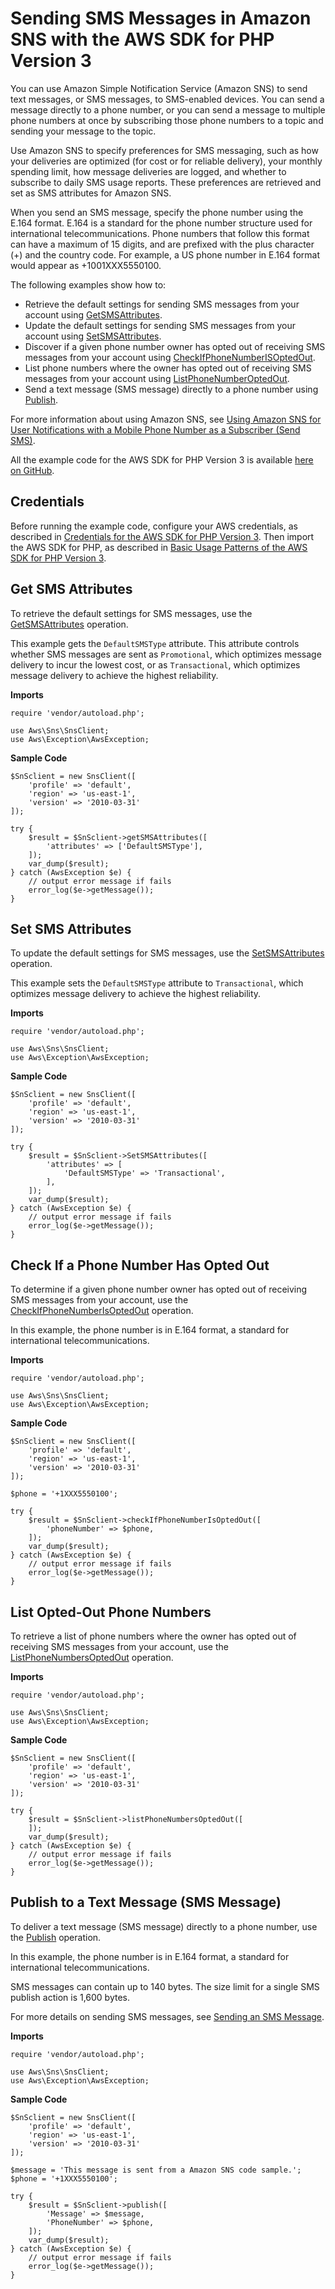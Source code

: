 # Sending SMS Messages in Amazon SNS with the AWS SDK for PHP Version 3<a name="sns-examples-sending-sms"></a>

You can use Amazon Simple Notification Service \(Amazon SNS\) to send text messages, or SMS messages, to SMS\-enabled devices\. You can send a message directly to a phone number, or you can send a message to multiple phone numbers at once by subscribing those phone numbers to a topic and sending your message to the topic\.

Use Amazon SNS to specify preferences for SMS messaging, such as how your deliveries are optimized \(for cost or for reliable delivery\), your monthly spending limit, how message deliveries are logged, and whether to subscribe to daily SMS usage reports\. These preferences are retrieved and set as SMS attributes for Amazon SNS\.

When you send an SMS message, specify the phone number using the E\.164 format\. E\.164 is a standard for the phone number structure used for international telecommunications\. Phone numbers that follow this format can have a maximum of 15 digits, and are prefixed with the plus character \(\+\) and the country code\. For example, a US phone number in E\.164 format would appear as \+1001XXX5550100\.

The following examples show how to:
+ Retrieve the default settings for sending SMS messages from your account using [GetSMSAttributes](https://docs.aws.amazon.com/aws-sdk-php/v3/api/api-sns-2010-03-31.html#getsmsattributes)\.
+ Update the default settings for sending SMS messages from your account using [SetSMSAttributes](https://docs.aws.amazon.com/aws-sdk-php/v3/api/api-sns-2010-03-31.html#setsmsattributes)\.
+ Discover if a given phone number owner has opted out of receiving SMS messages from your account using [CheckIfPhoneNumberISOptedOut](https://docs.aws.amazon.com/aws-sdk-php/v3/api/api-sns-2010-03-31.html#checkifphonenumberisoptedout)\.
+ List phone numbers where the owner has opted out of receiving SMS messages from your account using [ListPhoneNumberOptedOut](https://docs.aws.amazon.com/aws-sdk-php/v3/api/api-sns-2010-03-31.html#listphonenumbersoptedout)\.
+ Send a text message \(SMS message\) directly to a phone number using [Publish](https://docs.aws.amazon.com/aws-sdk-php/v3/api/api-sns-2010-03-31.html#publish)\.

For more information about using Amazon SNS, see [Using Amazon SNS for User Notifications with a Mobile Phone Number as a Subscriber \(Send SMS\)](https://docs.aws.amazon.com/sns/latest/dg/sns-mobile-phone-number-as-subscriber.html)\.

All the example code for the AWS SDK for PHP Version 3 is available [here on GitHub](https://github.com/awsdocs/aws-doc-sdk-examples/tree/master/php/example_code)\.

## Credentials<a name="credentials"></a>

Before running the example code, configure your AWS credentials, as described in [Credentials for the AWS SDK for PHP Version 3](guide_credentials.md)\. Then import the AWS SDK for PHP, as described in [Basic Usage Patterns of the AWS SDK for PHP Version 3](getting-started_basic-usage.md)\.

## Get SMS Attributes<a name="get-sms-attributes"></a>

To retrieve the default settings for SMS messages, use the [GetSMSAttributes](https://docs.aws.amazon.com/sns/latest/api/API_API_GetSMSAttributes.html) operation\.

This example gets the `DefaultSMSType` attribute\. This attribute controls whether SMS messages are sent as `Promotional`, which optimizes message delivery to incur the lowest cost, or as `Transactional`, which optimizes message delivery to achieve the highest reliability\.

 **Imports** 

```
require 'vendor/autoload.php';

use Aws\Sns\SnsClient; 
use Aws\Exception\AwsException;
```

 **Sample Code** 

```
$SnSclient = new SnsClient([
    'profile' => 'default',
    'region' => 'us-east-1',
    'version' => '2010-03-31'
]);

try {
    $result = $SnSclient->getSMSAttributes([
        'attributes' => ['DefaultSMSType'],
    ]);
    var_dump($result);
} catch (AwsException $e) {
    // output error message if fails
    error_log($e->getMessage());
}
```

## Set SMS Attributes<a name="set-sms-attributes"></a>

To update the default settings for SMS messages, use the [SetSMSAttributes](https://docs.aws.amazon.com/sns/latest/api/API_API_SetSMSAttributes.html) operation\.

This example sets the `DefaultSMSType` attribute to `Transactional`, which optimizes message delivery to achieve the highest reliability\.

 **Imports** 

```
require 'vendor/autoload.php';

use Aws\Sns\SnsClient; 
use Aws\Exception\AwsException;
```

 **Sample Code** 

```
$SnSclient = new SnsClient([
    'profile' => 'default',
    'region' => 'us-east-1',
    'version' => '2010-03-31'
]);

try {
    $result = $SnSclient->SetSMSAttributes([
        'attributes' => [
            'DefaultSMSType' => 'Transactional',
        ],
    ]);
    var_dump($result);
} catch (AwsException $e) {
    // output error message if fails
    error_log($e->getMessage());
}
```

## Check If a Phone Number Has Opted Out<a name="check-if-a-phone-number-has-opted-out"></a>

To determine if a given phone number owner has opted out of receiving SMS messages from your account, use the [CheckIfPhoneNumberIsOptedOut](https://docs.aws.amazon.com/sns/latest/api/API_API_CheckIfPhoneNumberIsOptedOut.html) operation\.

In this example, the phone number is in E\.164 format, a standard for international telecommunications\.

 **Imports** 

```
require 'vendor/autoload.php';

use Aws\Sns\SnsClient; 
use Aws\Exception\AwsException;
```

 **Sample Code** 

```
$SnSclient = new SnsClient([
    'profile' => 'default',
    'region' => 'us-east-1',
    'version' => '2010-03-31'
]);

$phone = '+1XXX5550100';

try {
    $result = $SnSclient->checkIfPhoneNumberIsOptedOut([
        'phoneNumber' => $phone,
    ]);
    var_dump($result);
} catch (AwsException $e) {
    // output error message if fails
    error_log($e->getMessage());
}
```

## List Opted\-Out Phone Numbers<a name="list-opted-out-phone-numbers"></a>

To retrieve a list of phone numbers where the owner has opted out of receiving SMS messages from your account, use the [ListPhoneNumbersOptedOut](https://docs.aws.amazon.com/sns/latest/api/API_API_ListPhoneNumbersOptedOut.html) operation\.

 **Imports** 

```
require 'vendor/autoload.php';

use Aws\Sns\SnsClient; 
use Aws\Exception\AwsException;
```

 **Sample Code** 

```
$SnSclient = new SnsClient([
    'profile' => 'default',
    'region' => 'us-east-1',
    'version' => '2010-03-31'
]);

try {
    $result = $SnSclient->listPhoneNumbersOptedOut([
    ]);
    var_dump($result);
} catch (AwsException $e) {
    // output error message if fails
    error_log($e->getMessage());
}
```

## Publish to a Text Message \(SMS Message\)<a name="publish-to-a-text-message-sms-message"></a>

To deliver a text message \(SMS message\) directly to a phone number, use the [Publish](https://docs.aws.amazon.com/sns/latest/api/API_API_Publish.html) operation\.

In this example, the phone number is in E\.164 format, a standard for international telecommunications\.

SMS messages can contain up to 140 bytes\. The size limit for a single SMS publish action is 1,600 bytes\.

For more details on sending SMS messages, see [Sending an SMS Message](https://docs.aws.amazon.com/sns/latest/dg/sms_publish-to-phone.html)\.

 **Imports** 

```
require 'vendor/autoload.php';

use Aws\Sns\SnsClient; 
use Aws\Exception\AwsException;
```

 **Sample Code** 

```
$SnSclient = new SnsClient([
    'profile' => 'default',
    'region' => 'us-east-1',
    'version' => '2010-03-31'
]);

$message = 'This message is sent from a Amazon SNS code sample.';
$phone = '+1XXX5550100';

try {
    $result = $SnSclient->publish([
        'Message' => $message,
        'PhoneNumber' => $phone,
    ]);
    var_dump($result);
} catch (AwsException $e) {
    // output error message if fails
    error_log($e->getMessage());
}
```
